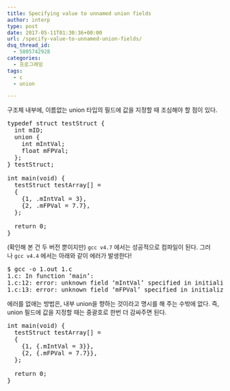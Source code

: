```yaml
---
title: Specifying value to unnamed union fields
author: interp
type: post
date: 2017-05-11T01:30:36+00:00
url: /specify-value-to-unnamed-union-fields/
dsq_thread_id:
  - 5805742928
categories:
  - 프로그래밍
tags:
  - c
  - union

---
```

구조체 내부에, 이름없는 union 타입의 필드에 값을 지정할 때 조심해야 할 점이 있다.

<pre class="brush: cpp; title: ; notranslate" title="">typedef struct testStruct {
  int mID;
  union {
    int mIntVal;
    float mFPVal;
  };
} testStruct;

int main(void) {
  testStruct testArray[] =
  {
    {1, .mIntVal = 3},
    {2, .mFPVal = 7.7},
  };

  return 0;
}
</pre>

(확인해 본 건 두 버전 뿐이지만) `gcc v4.7` 에서는 성공적으로 컴파일이 된다. 그러나 `gcc v4.4` 에서는 아래와 같이 에러가 발생한다!

<pre class="brush: bash; title: ; notranslate" title="">$ gcc -o 1.out 1.c
1.c: In function ‘main’:
1.c:12: error: unknown field ‘mIntVal’ specified in initializer
1.c:13: error: unknown field ‘mFPVal’ specified in initializer
</pre>

에러를 없애는 방법은, 내부 union을 향하는 것이라고 명시를 해 주는 수밖에 없다. 즉, union 필드에 값을 지정할 때는 중괄호로 한번 더 감싸주면 된다.

<pre class="brush: cpp; title: ; notranslate" title="">int main(void) {
  testStruct testArray[] =
  {
    {1, {.mIntVal = 3}},
    {2, {.mFPVal = 7.7}},
  };

  return 0;
}
</pre>